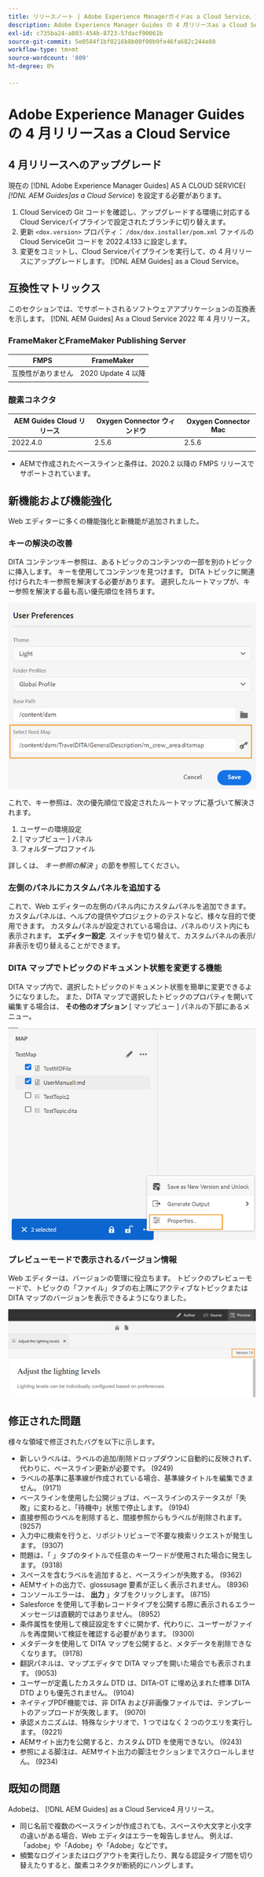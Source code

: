 ```yaml
---
title: リリースノート | Adobe Experience Managerガイドas a Cloud Service、2022 年 4 月リリース
description: Adobe Experience Manager Guides の 4 月リリースas a Cloud Service
exl-id: c735ba24-a803-454b-8723-57dacf90061b
source-git-commit: 5e0584f1bf0216b8b00f00b9fe46fa682c244e08
workflow-type: tm+mt
source-wordcount: '809'
ht-degree: 0%

---
```


# Adobe Experience Manager Guides の 4 月リリースas a Cloud Service

## 4 月リリースへのアップグレード

現在の [!DNL Adobe Experience Manager Guides] AS A CLOUD SERVICE( *[!DNL AEM Guides]as a Cloud Service*) を設定する必要があります。
1. Cloud Serviceの Git コードを確認し、アップグレードする環境に対応するCloud Serviceパイプラインで設定されたブランチに切り替えます。
1. 更新 `<dox.version>` プロパティ： `/dox/dox.installer/pom.xml` ファイルのCloud ServiceGit コードを 2022.4.133 に設定します。
1. 変更をコミットし、Cloud Serviceパイプラインを実行して、の 4 月リリースにアップグレードします。 [!DNL AEM Guides] as a Cloud Service。

## 互換性マトリックス

このセクションでは、でサポートされるソフトウェアアプリケーションの互換表を示します。 [!DNL AEM Guides] As a Cloud Service 2022 年 4 月リリース。

### FrameMakerとFrameMaker Publishing Server

| FMPS | FrameMaker |
| --- | --- |
| 互換性がありません | 2020 Update 4 以降 |
| | |


### 酸素コネクタ

| AEM Guides Cloud リリース | Oxygen Connector ウィンドウ | Oxygen Connector Mac |
| --- | --- | --- |
| 2022.4.0 | 2.5.6 | 2.5.6 |
|  |  |  |

* AEMで作成されたベースラインと条件は、2020.2 以降の FMPS リリースでサポートされています。

## 新機能および機能強化

Web エディターに多くの機能強化と新機能が追加されました。

### キーの解決の改善

DITA コンテンツキー参照は、あるトピックのコンテンツの一部を別のトピックに挿入します。 キーを使用してコンテンツを見つけます。 DITA トピックに関連付けられたキー参照を解決する必要があります。 選択したルートマップが、キー参照を解決する最も高い優先順位を持ちます。

![ユーザー環境設定ダイアログ](assets/user-preferences.png)

これで、キー参照は、次の優先順位で設定されたルートマップに基づいて解決されます。

1. ユーザーの環境設定
1. [ マップビュー ] パネル
1. フォルダープロファイル

詳しくは、 *キー参照の解決* 」の節を参照してください。

### 左側のパネルにカスタムパネルを追加する

これで、Web エディターの左側のパネル内にカスタムパネルを追加できます。 カスタムパネルは、ヘルプの提供やプロジェクトのテストなど、様々な目的で使用できます。 カスタムパネルが設定されている場合は、パネルのリスト内にも表示されます。 **エディター設定**. スイッチを切り替えて、カスタムパネルの表示/非表示を切り替えることができます。

### DITA マップでトピックのドキュメント状態を変更する機能

DITA マップ内で、選択したトピックのドキュメント状態を簡単に変更できるようになりました。 また、DITA マップで選択したトピックのプロパティを開いて編集する場合は、 **その他のオプション** [ マップビュー ] パネルの下部にあるメニュー。

![選択したトピックプロパティ](assets/map-view-properties.png)

### プレビューモードで表示されるバージョン情報

Web エディターは、バージョンの管理に役立ちます。 トピックのプレビューモードで、トピックの「ファイル」タブの右上隅にアクティブなトピックまたは DITA マップのバージョンを表示できるようになりました。

![バージョンをプレビュー](assets/preview-version.png)

## 修正された問題

様々な領域で修正されたバグを以下に示します。

* 新しいラベルは、ラベルの追加/削除ドロップダウンに自動的に反映されず、代わりに、ベースライン更新が必要です。 (9249)
* ラベルの基準に基準線が作成されている場合、基準線タイトルを編集できません。 (9171)
* ベースラインを使用した公開ジョブは、ベースラインのステータスが「失敗」に変わると、「待機中」状態で停止します。 (9194)
* 直接参照のラベルを削除すると、間接参照からもラベルが削除されます。 (9257)
* 入力中に検索を行うと、リポジトリビューで不要な検索リクエストが発生します。 (9307)
* 問題は、「 」タブのタイトルで任意のキーワードが使用された場合に発生します。 (9318)
* スペースを含むラベルを追加すると、ベースラインが失敗する。 (9362)
* AEMサイトの出力で、glossusage 要素が正しく表示されません。 (8936)
* コンソールエラーは、 **出力** 」タブをクリックします。 (8715)
* Salesforce を使用して手動レコードタイプを公開する際に表示されるエラーメッセージは直観的ではありません。 (8952)
* 条件属性を使用して検証設定をすぐに開かず、代わりに、ユーザーがファイルを再度開いて検証を確認する必要があります。 (9300)
* メタデータを使用して DITA マップを公開すると、メタデータを削除できなくなります。  (9178)
* 翻訳パネルは、マップエディタで DITA マップを開いた場合でも表示されます。 (9053)
* ユーザーが定義したカスタム DTD は、DITA-OT に埋め込まれた標準 DITA DTD よりも優先されません。 (9104)
* ネイティブPDF機能では、非 DITA および非画像ファイルでは、テンプレートのアップロードが失敗します。 (9070)
* 承認メカニズムは、特殊なシナリオで、1 つではなく 2 つのクエリを実行します。 (9221)
* AEMサイト出力を公開すると、カスタム DTD を使用できない。 (9243)
* 参照による脚注は、AEMサイト出力の脚注セクションまでスクロールしません。 (9234)

## 既知の問題

Adobeは、 [!DNL AEM Guides] as a Cloud Service4 月リリース。

* 同じ名前で複数のベースラインが作成されても、スペースや大文字と小文字の違いがある場合、Web エディタはエラーを報告しません。 例えば、「adobe」や「Adobe」や「Adobe」などです。
* 頻繁なログインまたはログアウトを実行したり、異なる認証タイプ間を切り替えたりすると、酸素コネクタが断続的にハングします。
